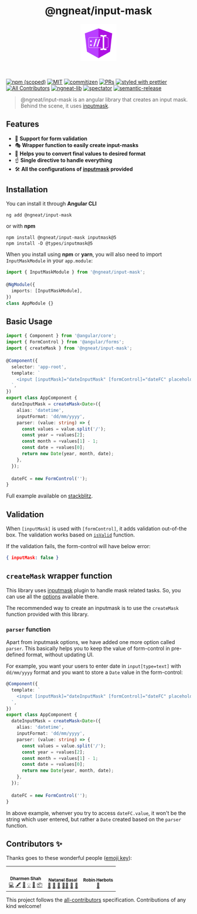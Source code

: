 <h1 align="center">
  @ngneat/input-mask
</h1>

<p align="center">
  <img width="20%" height="20%" src="./logo.svg">
</p>

<br />

[![npm (scoped)](https://img.shields.io/npm/v/@ngneat/input-mask?style=flat-square)](https://www.npmjs.com/package/@ngneat/input-mask)
[![MIT](https://img.shields.io/packagist/l/doctrine/orm.svg?style=flat-square)](https://github.com/ngneat/input-mask/blob/main/LICENSE)
[![commitizen](https://img.shields.io/badge/commitizen-friendly-brightgreen.svg?style=flat-square)]()
[![PRs](https://img.shields.io/badge/PRs-welcome-brightgreen.svg?style=flat-square)](https://github.com/ngneat/input-mask/pulls)
[![styled with prettier](https://img.shields.io/badge/styled_with-prettier-ff69b4.svg?style=flat-square)](https://github.com/prettier/prettier)
[![All Contributors](https://img.shields.io/badge/all_contributors-0-orange.svg?style=flat-square)](#contributors-)
[![ngneat-lib](https://img.shields.io/badge/made%20with-%40ngneat%2Flib-ad1fe3?logo=angular)](https://github.com/ngneat/lib)
[![spectator](https://img.shields.io/badge/tested%20with-spectator-2196F3.svg?style=flat-square)]()
[![semantic-release](https://img.shields.io/badge/%20%20%F0%9F%93%A6%F0%9F%9A%80-semantic--release-e10079.svg?style=flat-square)](https://github.com/semantic-release/semantic-release)

> @ngneat/input-mask is an angular library that creates an input mask. Behind the scene, it uses [inputmask](https://github.com/RobinHerbots/Inputmask).

## Features

- 🔡  **Support for form validation**
- 🎭  **Wrapper function to easily create input-masks**
- 🔁  **Helps you to convert final values to desired format**
- ☝️  **Single directive to handle everything**
- 🛠  **All the configurations of [inputmask](https://github.com/RobinHerbots/Inputmask) provided**

## Installation

You can install it through **Angular CLI**

```
ng add @ngneat/input-mask
```

or with **npm**

```
npm install @ngneat/input-mask inputmask@5
npm install -D @types/inputmask@5
```

When you install using **npm** or **yarn**, you will also need to import `InputMaskModule` in your `app.module`:

```typescript
import { InputMaskModule } from '@ngneat/input-mask';

@NgModule({
  imports: [InputMaskModule],
})
class AppModule {}
```

## Basic Usage

```typescript
import { Component } from '@angular/core';
import { FormControl } from '@angular/forms';
import { createMask } from '@ngneat/input-mask';

@Component({
  selector: 'app-root',
  template: `
    <input [inputMask]="dateInputMask" [formControl]="dateFC" placeholder="dd/mm/yyyy">
  `,
})
export class AppComponent {
  dateInputMask = createMask<Date>({
    alias: 'datetime',
    inputFormat: 'dd/mm/yyyy',
    parser: (value: string) => {
      const values = value.split('/');
      const year = +values[2];
      const month = +values[1] - 1;
      const date = +values[0];
      return new Date(year, month, date);
    },
  });

  dateFC = new FormControl('');
}
```

Full example available on [stackblitz](https://stackblitz.com/edit/angular-ivy-6greu1?file=src/app/app.component.ts).

## Validation

When `[inputMask]` is used with `[formControl]`, it adds validation out-of-the box. The validation works based on [`isValid`](https://github.com/RobinHerbots/Inputmask#isvalid) function.

If the validation fails, the form-control will have below error:

```json
{ inputMask: false }
```

## `createMask` wrapper function

This library uses [inputmask](https://github.com/RobinHerbots/Inputmask) plugin to handle mask related tasks. So, you can use all the [options](https://github.com/RobinHerbots/Inputmask#options) available there.

The recommended way to create an inputmask is to use the `createMask` function provided with this library.

### `parser` function

Apart from inputmask options, we have added one more option called `parser`. This basically helps you to keep the value of form-control in pre-defined format, without updating UI.

For example, you want your users to enter date in `input[type=text]` with `dd/mm/yyyy` format and you want to store a `Date` value in the form-control:

```typescript
@Component({
  template: `
    <input [inputMask]="dateInputMask" [formControl]="dateFC" placeholder="dd/mm/yyyy">
  `,
})
export class AppComponent {
  dateInputMask = createMask<Date>({
    alias: 'datetime',
    inputFormat: 'dd/mm/yyyy',
    parser: (value: string) => {
      const values = value.split('/');
      const year = +values[2];
      const month = +values[1] - 1;
      const date = +values[0];
      return new Date(year, month, date);
    },
  });

  dateFC = new FormControl('');
}
```

In above example, whenver you try to access `dateFC.value`, it won't be the string which user entered, but rather a `Date` created based on the `parser` function.

## Contributors ✨

Thanks goes to these wonderful people ([emoji key](https://allcontributors.org/docs/en/emoji-key)):

<!-- ALL-CONTRIBUTORS-LIST:START - Do not remove or modify this section -->
<!-- prettier-ignore-start -->
<!-- markdownlint-disable -->
<table>
  <tr>
    <td align="center"><a href="https://github.com/shhdharmen"><img src="https://avatars.githubusercontent.com/u/6831283?v=4?s=100" width="100px;" alt=""/><br /><sub><b>Dharmen Shah</b></sub></a><br /><a href="https://github.com/@ngneat/input-mask/commits?author=shhdharmen" title="Code">💻</a> <a href="#content-shhdharmen" title="Content">🖋</a> <a href="https://github.com/@ngneat/input-mask/commits?author=shhdharmen" title="Documentation">📖</a> <a href="#example-shhdharmen" title="Examples">💡</a> <a href="#maintenance-shhdharmen" title="Maintenance">🚧</a> <a href="#platform-shhdharmen" title="Packaging/porting to new platform">📦</a></td>
    <td align="center"><a href="https://www.netbasal.com/"><img src="https://avatars.githubusercontent.com/u/6745730?v=4?s=100" width="100px;" alt=""/><br /><sub><b>Netanel Basal</b></sub></a><br /><a href="https://github.com/@ngneat/input-mask/issues?q=author%3ANetanelBasal" title="Bug reports">🐛</a> <a href="#business-NetanelBasal" title="Business development">💼</a> <a href="#ideas-NetanelBasal" title="Ideas, Planning, & Feedback">🤔</a> <a href="#mentoring-NetanelBasal" title="Mentoring">🧑‍🏫</a> <a href="#projectManagement-NetanelBasal" title="Project Management">📆</a> <a href="https://github.com/@ngneat/input-mask/pulls?q=is%3Apr+reviewed-by%3ANetanelBasal" title="Reviewed Pull Requests">👀</a></td>
    <td align="center"><a href="https://github.com/RobinHerbots"><img src="https://avatars.githubusercontent.com/u/318447?v=4?s=100" width="100px;" alt=""/><br /><sub><b>Robin Herbots</b></sub></a><br /><a href="#ideas-RobinHerbots" title="Ideas, Planning, & Feedback">🤔</a></td>
  </tr>
</table>

<!-- markdownlint-restore -->
<!-- prettier-ignore-end -->

<!-- ALL-CONTRIBUTORS-LIST:END -->

This project follows the [all-contributors](https://github.com/all-contributors/all-contributors) specification. Contributions of any kind welcome!
